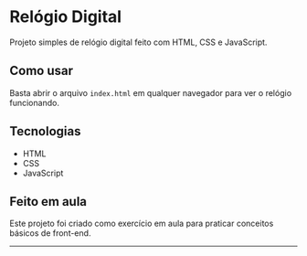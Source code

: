 # Relógio Digital

Projeto simples de relógio digital feito com HTML, CSS e JavaScript.

## Como usar

Basta abrir o arquivo `index.html` em qualquer navegador para ver o relógio funcionando.

## Tecnologias

- HTML
- CSS
- JavaScript

## Feito em aula

Este projeto foi criado como exercício em aula para praticar conceitos básicos de front-end.

---
